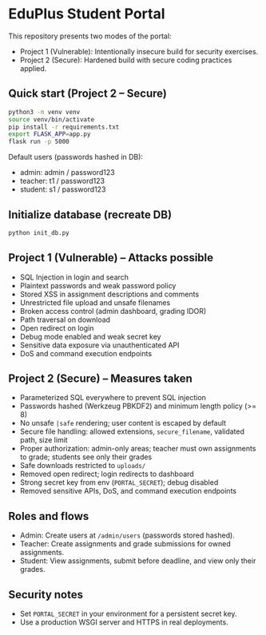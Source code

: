 EduPlus Student Portal
======================

This repository presents two modes of the portal:

- Project 1 (Vulnerable): Intentionally insecure build for security exercises.
- Project 2 (Secure): Hardened build with secure coding practices applied.

Quick start (Project 2 – Secure)
--------------------------------
```bash
python3 -m venv venv
source venv/bin/activate
pip install -r requirements.txt
export FLASK_APP=app.py
flask run -p 5000
```

Default users (passwords hashed in DB):
- admin: admin / password123
- teacher: t1 / password123
- student: s1 / password123

Initialize database (recreate DB)
---------------------------------
```bash
python init_db.py
```

Project 1 (Vulnerable) – Attacks possible
-----------------------------------------
- SQL Injection in login and search
- Plaintext passwords and weak password policy
- Stored XSS in assignment descriptions and comments
- Unrestricted file upload and unsafe filenames
- Broken access control (admin dashboard, grading IDOR)
- Path traversal on download
- Open redirect on login
- Debug mode enabled and weak secret key
- Sensitive data exposure via unauthenticated API
- DoS and command execution endpoints

Project 2 (Secure) – Measures taken
-----------------------------------
- Parameterized SQL everywhere to prevent SQL injection
- Passwords hashed (Werkzeug PBKDF2) and minimum length policy (>= 8)
- No unsafe `|safe` rendering; user content is escaped by default
- Secure file handling: allowed extensions, `secure_filename`, validated path, size limit
- Proper authorization: admin-only areas; teacher must own assignments to grade; students see only their grades
- Safe downloads restricted to `uploads/`
- Removed open redirect; login redirects to dashboard
- Strong secret key from env (`PORTAL_SECRET`); debug disabled
- Removed sensitive APIs, DoS, and command execution endpoints

Roles and flows
---------------
- Admin: Create users at `/admin/users` (passwords stored hashed).
- Teacher: Create assignments and grade submissions for owned assignments.
- Student: View assignments, submit before deadline, and view only their grades.

Security notes
--------------
- Set `PORTAL_SECRET` in your environment for a persistent secret key.
- Use a production WSGI server and HTTPS in real deployments.



